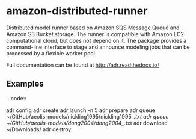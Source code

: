 # amazon-distributed-runner

Distributed model runner based on Amazon SQS Message Queue and Amazon S3 Bucket storage. The runner is compatible with Amazon EC2 computational cloud, but does not depend on it. The package provides a command-line interface to stage and announce modeling jobs that can be processed by a flexible worker pool.

Full documentation can be found at http://adr.readthedocs.io/

## Examples

.. code::

  adr config
  adr create
  adr launch -n 5
  adr prepare
  adr queue ~/GitHub/aeolis-models/nickling1995/nickling1995_*.txt
  adr queue ~/GitHub/aeolis-models/dong2004/dong2004_*.txt
  adr download ~/Downloads/
  adr destroy
